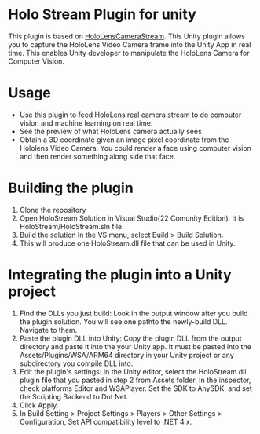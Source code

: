 # Holo Stream Plugin for unity

This plugin is based on [HoloLensCameraStream](https://github.com/VulcanTechnologies/HoloLensCameraStream). This Unity plugin allows you to capture the HoloLens Video Camera frame into the Unity App in real time. This enables Unity developer to manipulate the HoloLens Camera for Computer Vision.


# Usage
- Use this plugin to feed HoloLens real camera stream to do computer vision and machine learning on real time.
- See the preview of what HoloLens camera actually sees
- Obtain a 3D coordinate given an image pixel coordinate from the Hololens Video Camera. You could render a face using computer vision and then render something along side that face.

# Building the plugin
1. Clone the repository
2. Open HoloStream Solution in Visual Studio(22 Comunity Edition). It is HoloStream/HoloStream.sln file.
3. Build the solution In the VS menu, select Build > Build Solution.
4. This will produce one HoloStream.dll file  that can be used in Unity.


# Integrating the plugin into a Unity project
1. Find the DLLs you just build: Look in the output window after you build the plugin solution. You will see one pathto the newly-build DLL. Navigate to them.
2. Paste the plugin DLL into Unity: Copy the plugin DLL from the output directory and paste it into the your Unity app. It must be pasted into the Assets/Plugins/WSA/ARM64 directory in your Unity project or any subdirectory you compile DLL into. 
3. Edit the plugin's settings: In the Unity editor, select the HoloStream.dll plugin file that you pasted in step 2 from Assets folder. In the inspector, check platforms Editor and WSAPlayer. Set the SDK to AnySDK, and set the Scripting Backend to Dot Net.
4. Click Apply.
5. In Build Setting > Project Settings > Players > Other Settings > Configuration, Set API compatibility level to .NET 4.x.
